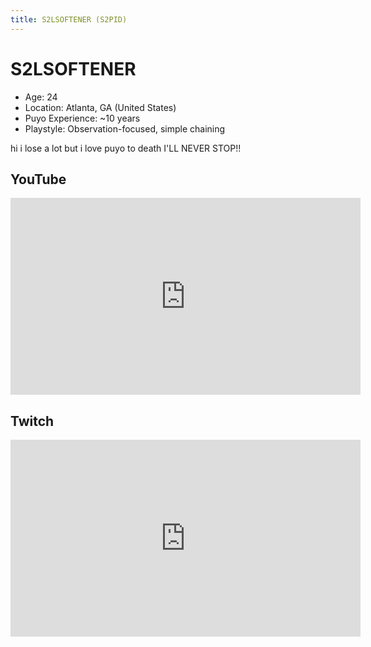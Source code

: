 ```yaml
---
title: S2LSOFTENER (S2PID)
---
```

# S2LSOFTENER
* Age: 24
* Location: Atlanta, GA (United States)
* Puyo Experience: ~10 years
* Playstyle: Observation-focused, simple chaining

hi i lose a lot but i love puyo to death I'LL NEVER STOP!!

## YouTube
<iframe width="560" height="315" src="https://www.youtube.com/embed/0oHW7ImThM8" frameborder="0" allow="accelerometer; autoplay; encrypted-media; gyroscope; picture-in-picture" allowfullscreen></iframe>

## Twitch
<iframe
    src="https://player.twitch.tv/?channel=S2LSOFTENER"
    height="315"
    width="560"
    frameborder="0"
    scrolling="no"
    allowfullscreen="true">
</iframe>